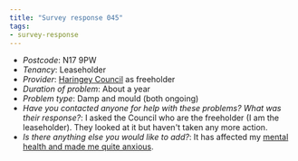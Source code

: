 ```yaml
---
title: "Survey response 045"
tags: 
- survey-response
---
```


- *Postcode*: N17 9PW 
- *Tenancy*: Leaseholder  
- *Provider*: [Haringey Council](providers/haringey) as freeholder  
- *Duration of problem*: About a year  
- *Problem type*: Damp and mould (both ongoing)  
- *Have you contacted anyone for help with these problems? What was their response?*: I asked the Council who are the freeholder (I am the leaseholder). They looked at it but haven't taken any more action.  
- *Is there anything else you would like to add?*: It  has affected my [mental health and made me quite anxious](cause-effect-affect/mental-health).